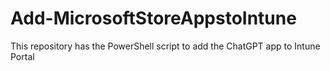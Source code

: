 # Add-MicrosoftStoreAppstoIntune
This repository has the PowerShell script to add the ChatGPT app to Intune Portal
